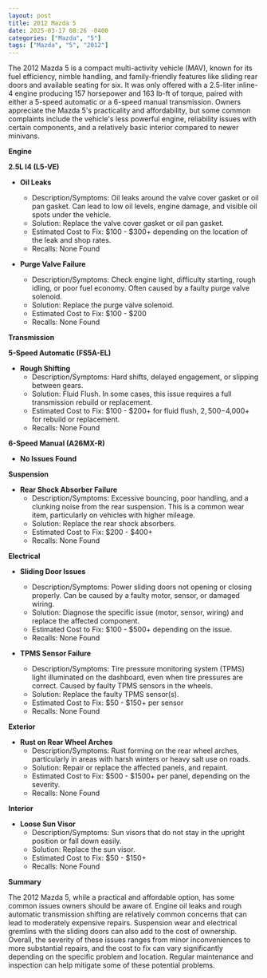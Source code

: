 ```yaml
---
layout: post
title: 2012 Mazda 5
date: 2025-03-17 08:26 -0400
categories: ["Mazda", "5"]
tags: ["Mazda", "5", "2012"]
---
```

The 2012 Mazda 5 is a compact multi-activity vehicle (MAV), known for its fuel efficiency, nimble handling, and family-friendly features like sliding rear doors and available seating for six. It was only offered with a 2.5-liter inline-4 engine producing 157 horsepower and 163 lb-ft of torque, paired with either a 5-speed automatic or a 6-speed manual transmission. Owners appreciate the Mazda 5's practicality and affordability, but some common complaints include the vehicle's less powerful engine, reliability issues with certain components, and a relatively basic interior compared to newer minivans.

**Engine**

**2.5L I4 (L5-VE)**

*   **Oil Leaks**
    *   Description/Symptoms: Oil leaks around the valve cover gasket or oil pan gasket. Can lead to low oil levels, engine damage, and visible oil spots under the vehicle.
    *   Solution: Replace the valve cover gasket or oil pan gasket.
    *   Estimated Cost to Fix: $100 - $300+ depending on the location of the leak and shop rates.
    *   Recalls: None Found

*   **Purge Valve Failure**
    *   Description/Symptoms: Check engine light, difficulty starting, rough idling, or poor fuel economy. Often caused by a faulty purge valve solenoid.
    *   Solution: Replace the purge valve solenoid.
    *   Estimated Cost to Fix: $100 - $200
    *   Recalls: None Found

**Transmission**

**5-Speed Automatic (FS5A-EL)**

*   **Rough Shifting**
    *   Description/Symptoms: Hard shifts, delayed engagement, or slipping between gears.
    *   Solution: Fluid Flush. In some cases, this issue requires a full transmission rebuild or replacement.
    *   Estimated Cost to Fix: $100 - $200+ for fluid flush, $2,500-$4,000+ for rebuild or replacement.
    *   Recalls: None Found

**6-Speed Manual (A26MX-R)**

*   **No Issues Found**

**Suspension**

*   **Rear Shock Absorber Failure**
    *   Description/Symptoms: Excessive bouncing, poor handling, and a clunking noise from the rear suspension. This is a common wear item, particularly on vehicles with higher mileage.
    *   Solution: Replace the rear shock absorbers.
    *   Estimated Cost to Fix: $200 - $400+
    *   Recalls: None Found

**Electrical**

*   **Sliding Door Issues**
    *   Description/Symptoms: Power sliding doors not opening or closing properly. Can be caused by a faulty motor, sensor, or damaged wiring.
    *   Solution: Diagnose the specific issue (motor, sensor, wiring) and replace the affected component.
    *   Estimated Cost to Fix: $100 - $500+ depending on the issue.
    *   Recalls: None Found

*   **TPMS Sensor Failure**
    *   Description/Symptoms: Tire pressure monitoring system (TPMS) light illuminated on the dashboard, even when tire pressures are correct. Caused by faulty TPMS sensors in the wheels.
    *   Solution: Replace the faulty TPMS sensor(s).
    *   Estimated Cost to Fix: $50 - $150+ per sensor
    *   Recalls: None Found

**Exterior**

*   **Rust on Rear Wheel Arches**
    *   Description/Symptoms: Rust forming on the rear wheel arches, particularly in areas with harsh winters or heavy salt use on roads.
    *   Solution: Repair or replace the affected panels, and repaint.
    *   Estimated Cost to Fix: $500 - $1500+ per panel, depending on the severity.
    *   Recalls: None Found

**Interior**

*   **Loose Sun Visor**
    *   Description/Symptoms: Sun visors that do not stay in the upright position or fall down easily.
    *   Solution: Replace the sun visor.
    *   Estimated Cost to Fix: $50 - $150+
    *   Recalls: None Found

**Summary**

The 2012 Mazda 5, while a practical and affordable option, has some common issues owners should be aware of. Engine oil leaks and rough automatic transmission shifting are relatively common concerns that can lead to moderately expensive repairs. Suspension wear and electrical gremlins with the sliding doors can also add to the cost of ownership. Overall, the severity of these issues ranges from minor inconveniences to more substantial repairs, and the cost to fix can vary significantly depending on the specific problem and location. Regular maintenance and inspection can help mitigate some of these potential problems.

